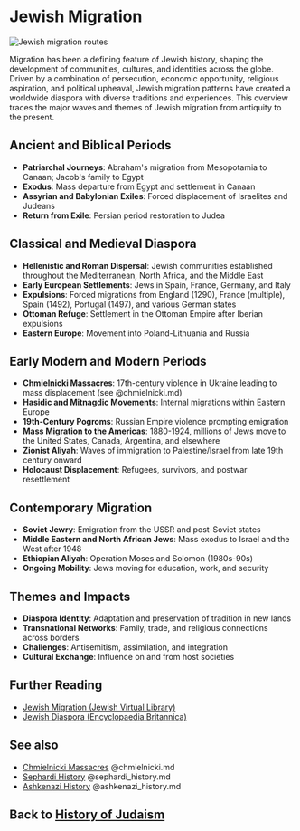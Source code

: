 # Jewish Migration

![Jewish migration routes](jewish_migration.jpg)

Migration has been a defining feature of Jewish history, shaping the development of communities, cultures, and identities across the globe. Driven by a combination of persecution, economic opportunity, religious aspiration, and political upheaval, Jewish migration patterns have created a worldwide diaspora with diverse traditions and experiences. This overview traces the major waves and themes of Jewish migration from antiquity to the present.

## Ancient and Biblical Periods

- **Patriarchal Journeys**: Abraham's migration from Mesopotamia to Canaan; Jacob's family to Egypt
- **Exodus**: Mass departure from Egypt and settlement in Canaan
- **Assyrian and Babylonian Exiles**: Forced displacement of Israelites and Judeans
- **Return from Exile**: Persian period restoration to Judea

## Classical and Medieval Diaspora

- **Hellenistic and Roman Dispersal**: Jewish communities established throughout the Mediterranean, North Africa, and the Middle East
- **Early European Settlements**: Jews in Spain, France, Germany, and Italy
- **Expulsions**: Forced migrations from England (1290), France (multiple), Spain (1492), Portugal (1497), and various German states
- **Ottoman Refuge**: Settlement in the Ottoman Empire after Iberian expulsions
- **Eastern Europe**: Movement into Poland-Lithuania and Russia

## Early Modern and Modern Periods

- **Chmielnicki Massacres**: 17th-century violence in Ukraine leading to mass displacement (see @chmielnicki.md)
- **Hasidic and Mitnagdic Movements**: Internal migrations within Eastern Europe
- **19th-Century Pogroms**: Russian Empire violence prompting emigration
- **Mass Migration to the Americas**: 1880-1924, millions of Jews move to the United States, Canada, Argentina, and elsewhere
- **Zionist Aliyah**: Waves of immigration to Palestine/Israel from late 19th century onward
- **Holocaust Displacement**: Refugees, survivors, and postwar resettlement

## Contemporary Migration

- **Soviet Jewry**: Emigration from the USSR and post-Soviet states
- **Middle Eastern and North African Jews**: Mass exodus to Israel and the West after 1948
- **Ethiopian Aliyah**: Operation Moses and Solomon (1980s-90s)
- **Ongoing Mobility**: Jews moving for education, work, and security

## Themes and Impacts

- **Diaspora Identity**: Adaptation and preservation of tradition in new lands
- **Transnational Networks**: Family, trade, and religious connections across borders
- **Challenges**: Antisemitism, assimilation, and integration
- **Cultural Exchange**: Influence on and from host societies

## Further Reading
- [Jewish Migration (Jewish Virtual Library)](https://www.jewishvirtuallibrary.org/jewish-migration)
- [Jewish Diaspora (Encyclopaedia Britannica)](https://www.britannica.com/topic/Diaspora-Judaism)

## See also
- [Chmielnicki Massacres](./chmielnicki.md) @chmielnicki.md
- [Sephardi History](./sephardi_history.md) @sephardi_history.md
- [Ashkenazi History](./ashkenazi_history.md) @ashkenazi_history.md

## Back to [History of Judaism](./README.md)
